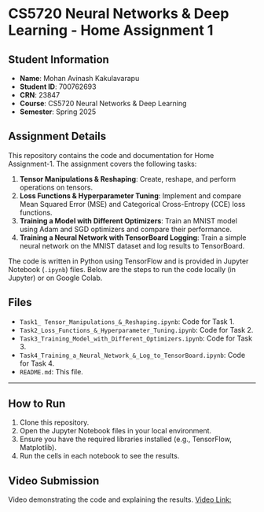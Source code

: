 # CS5720 Neural Networks & Deep Learning - Home Assignment 1

## Student Information

- **Name**: Mohan Avinash Kakulavarapu
- **Student ID**: 700762693
- **CRN**: 23847
- **Course**: CS5720 Neural Networks & Deep Learning
- **Semester**: Spring 2025

## Assignment Details

This repository contains the code and documentation for Home Assignment-1. The assignment covers the following tasks:

1. **Tensor Manipulations & Reshaping**: Create, reshape, and perform operations on tensors.
2. **Loss Functions & Hyperparameter Tuning**: Implement and compare Mean Squared Error (MSE) and Categorical Cross-Entropy (CCE) loss functions.
3. **Training a Model with Different Optimizers**: Train an MNIST model using Adam and SGD optimizers and compare their performance.
4. **Training a Neural Network with TensorBoard Logging**: Train a simple neural network on the MNIST dataset and log results to TensorBoard.

The code is written in Python using TensorFlow and is provided in Jupyter Notebook (`.ipynb`) files. Below are the steps to run the code locally (in Jupyter) or on Google Colab.

## Files

- `Task1_ Tensor_Manipulations_&_Reshaping.ipynb`: Code for Task 1.
- `Task2_Loss_Functions_&_Hyperparameter_Tuning.ipynb`: Code for Task 2.
- `Task3_Training_Model_with_Different_Optimizers.ipynb`: Code for Task 3.
- `Task4_Training_a_Neural_Network_&_Log_to_TensorBoard.ipynb`: Code for Task 4.
- `README.md`: This file.

---

## How to Run

1. Clone this repository.
2. Open the Jupyter Notebook files in your local environment.
3. Ensure you have the required libraries installed (e.g., TensorFlow, Matplotlib).
4. Run the cells in each notebook to see the results.

## Video Submission

Video demonstrating the code and explaining the results.
[Video Link:]()
